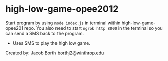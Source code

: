 # high-low-game-opee2012

Start program by using `node index.js` in terminal within high-low-game-opee201 repo.
You also need to start `ngrok http 8000` in the terminal so you can send a SMS back to the program.

- Uses SMS to play the high low game.

Created by: Jacob Borth
borthj2@winthrop.edu
